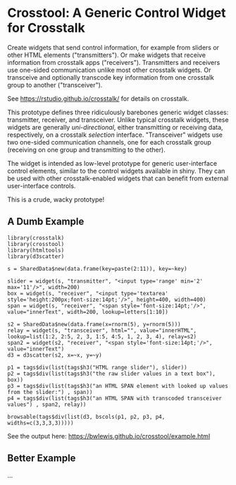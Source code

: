 # Crosstool: A Generic Control Widget for Crosstalk

Create widgets that send control information, for example from sliders or other
HTML elements ("transmitters"). Or make widgets that receive information from
crosstalk apps ("receivers"). Transmitters and receivers use one-sided
communication unlike most other crosstalk widgets.  Or transceive and
optionally transcode key information from one crosstalk group to another
("transceiver").

See https://rstudio.github.io/crosstalk/ for details on crosstalk.

This prototype defines three ridiculously barebones generic widget classes:
transmitter, receiver, and transceiver. Unlike typical crosstalk widgets, these
widgets are generally _uni-directional_, either transmitting or receiving data,
respectively, on a crosstalk _selection_ interface.  "Transceiver" widgets use
two one-sided communication channels, one for each crosstalk group (receiving
on one group and transmitting to the other).

The widget is intended as low-level prototype for generic user-interface
control elements, similar to the control widgets available in shiny. They can
be used with other crosstalk-enabled widgets that can benefit from external
user-interface controls.

This is a crude, wacky prototype!

## A Dumb Example

```{r}
library(crosstalk)
library(crosstool)
library(htmltools)
library(d3scatter)

s = SharedData$new(data.frame(key=paste(2:11)), key=~key)

slider = widget(s, "transmitter", "<input type='range' min='2' max='11'/>", width=200)
box = widget(s, "receiver", "<input type='textarea' style='height:200px;font-size:14pt;'/>", height=400, width=400)
span = widget(s, "receiver", "<span style='font-size:14pt;'/>", value="innerText", width=200, lookup=letters[1:10])

s2 = SharedData$new(data.frame(x=rnorm(5), y=rnorm(5)))
relay = widget(s, "transceiver", html="", value="innerHTML", lookup=list(1:2, 2:5, 2, 3, 1:5, 4:5, 1, 2, 3, 4), relay=s2)
span2 = widget(s2, "receiver", "<span style='font-size:14pt;'/>", value="innerText")
d3 = d3scatter(s2, x=~x, y=~y)

p1 = tags$div(list(tags$h3("HTML range slider"), slider))
p2 = tags$div(list(tags$h3("the raw slider values in a text box"), box))
p3 = tags$div(list(tags$h3("an HTML SPAN element with looked up values from the slider:") , span))
p4 = tags$div(list(tags$h3("an HTML SPAN with transcoded transceiver values") , span2, relay))

browsable(tags$div(list(d3, bscols(p1, p2, p3, p4, widths=c(3,3,3,3)))))
```

See the output here:
https://bwlewis.github.io/crosstool/example.html

## Better Example

...
